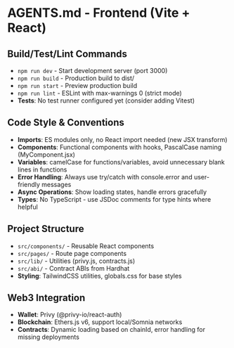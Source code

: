 # AGENTS.md - Frontend (Vite + React)

## Build/Test/Lint Commands

- `npm run dev` - Start development server (port 3000)
- `npm run build` - Production build to dist/
- `npm run start` - Preview production build
- `npm run lint` - ESLint with max-warnings 0 (strict mode)
- **Tests**: No test runner configured yet (consider adding Vitest)

## Code Style & Conventions

- **Imports**: ES modules only, no React import needed (new JSX transform)
- **Components**: Functional components with hooks, PascalCase naming (MyComponent.jsx)
- **Variables**: camelCase for functions/variables, avoid unnecessary blank lines in functions
- **Error Handling**: Always use try/catch with console.error and user-friendly messages
- **Async Operations**: Show loading states, handle errors gracefully
- **Types**: No TypeScript - use JSDoc comments for type hints where helpful

## Project Structure

- `src/components/` - Reusable React components
- `src/pages/` - Route page components
- `src/lib/` - Utilities (privy.js, contracts.js)
- `src/abi/` - Contract ABIs from Hardhat
- **Styling**: TailwindCSS utilities, globals.css for base styles

## Web3 Integration

- **Wallet**: Privy (@privy-io/react-auth)
- **Blockchain**: Ethers.js v6, support local/Somnia networks
- **Contracts**: Dynamic loading based on chainId, error handling for missing deployments
